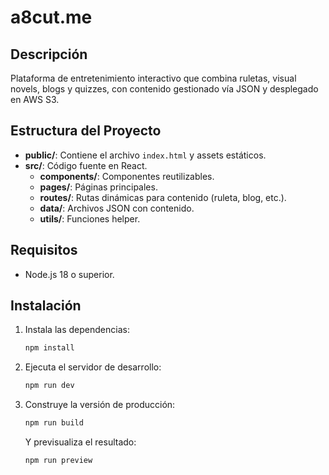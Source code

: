 # a8cut.me

## Descripción
Plataforma de entretenimiento interactivo que combina ruletas, visual novels, blogs y quizzes, con contenido gestionado vía JSON y desplegado en AWS S3.

## Estructura del Proyecto
- **public/**: Contiene el archivo `index.html` y assets estáticos.
- **src/**: Código fuente en React.
  - **components/**: Componentes reutilizables.
  - **pages/**: Páginas principales.
  - **routes/**: Rutas dinámicas para contenido (ruleta, blog, etc.).
  - **data/**: Archivos JSON con contenido.
  - **utils/**: Funciones helper.

## Requisitos
- Node.js 18 o superior.

## Instalación
1. Instala las dependencias:
   ```bash
   npm install
   ```

2. Ejecuta el servidor de desarrollo:
   ```bash
   npm run dev
   ```

3. Construye la versión de producción:
   ```bash
   npm run build
   ```

   Y previsualiza el resultado:
   ```bash
   npm run preview
   ```
